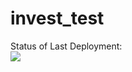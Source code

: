# invest_test

Status of Last Deployment: <br>
<img src="https://github.com/DmitriyCODER/invest_test/workflows/My-GitHubActions-Basics/badge.svg?branch=main"><br>
